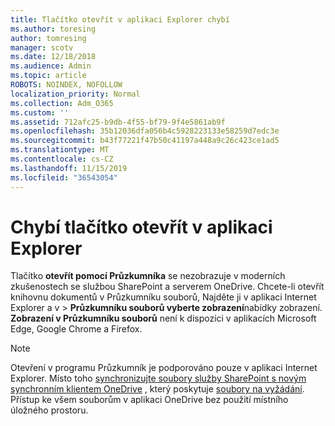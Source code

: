 ```yaml
---
title: Tlačítko otevřít v aplikaci Explorer chybí
ms.author: toresing
author: tomresing
manager: scotv
ms.date: 12/18/2018
ms.audience: Admin
ms.topic: article
ROBOTS: NOINDEX, NOFOLLOW
localization_priority: Normal
ms.collection: Adm_O365
ms.custom: ''
ms.assetid: 712afc25-b9db-4f55-bf79-9f4e5861ab9f
ms.openlocfilehash: 35b12036dfa056b4c5928223133e58259d7edc3e
ms.sourcegitcommit: b43f77221f47b50c41197a448a9c26c423ce1ad5
ms.translationtype: MT
ms.contentlocale: cs-CZ
ms.lasthandoff: 11/15/2019
ms.locfileid: "36543054"
---
```

# <a name="the-open-with-explorer-button-is-missing"></a>Chybí tlačítko otevřít v aplikaci Explorer

Tlačítko **otevřít pomocí Průzkumníka** se nezobrazuje v moderních zkušenostech se službou SharePoint a serverem OneDrive. Chcete-li otevřít knihovnu dokumentů v Průzkumníku souborů, Najděte ji v aplikaci Internet Explorer a v \> **Průzkumníku souborů vyberte zobrazení**nabídky zobrazení. **Zobrazení v Průzkumníku souborů** není k dispozici v aplikacích Microsoft Edge, Google Chrome a Firefox. 
  
> [!NOTE]
> Otevření v programu Průzkumník je podporováno pouze v aplikaci Internet Explorer. Místo toho [synchronizujte soubory služby SharePoint s novým synchronním klientem OneDrive](https://support.office.com/article/6de9ede8-5b6e-4503-80b2-6190f3354a88.aspx) , který poskytuje [soubory na vyžádání](https://support.office.com/article/0e6860d3-d9f3-4971-b321-7092438fb38e.aspx). Přístup ke všem souborům v aplikaci OneDrive bez použití místního úložného prostoru. 
  

